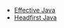 * [Effective Java](https://www.goodreads.com/book/show/25420254-effective-java-2nd-ed?ac=1&from_search=true)
* [Headfirst Java](https://www.goodreads.com/book/show/231262.Head_First_Java?from_search=true&search_version=service)
